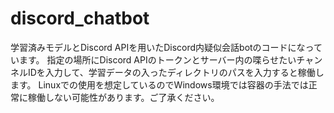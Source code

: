 # discord_chatbot

学習済みモデルとDiscord APIを用いたDiscord内疑似会話botのコードになっています。
指定の場所にDiscord APIのトークンとサーバー内の喋らせたいチャンネルIDを入力して、学習データの入ったディレクトリのパスを入力すると稼働します。
Linuxでの使用を想定しているのでWindows環境では容器の手法では正常に稼働しない可能性があります。ご了承ください。 
